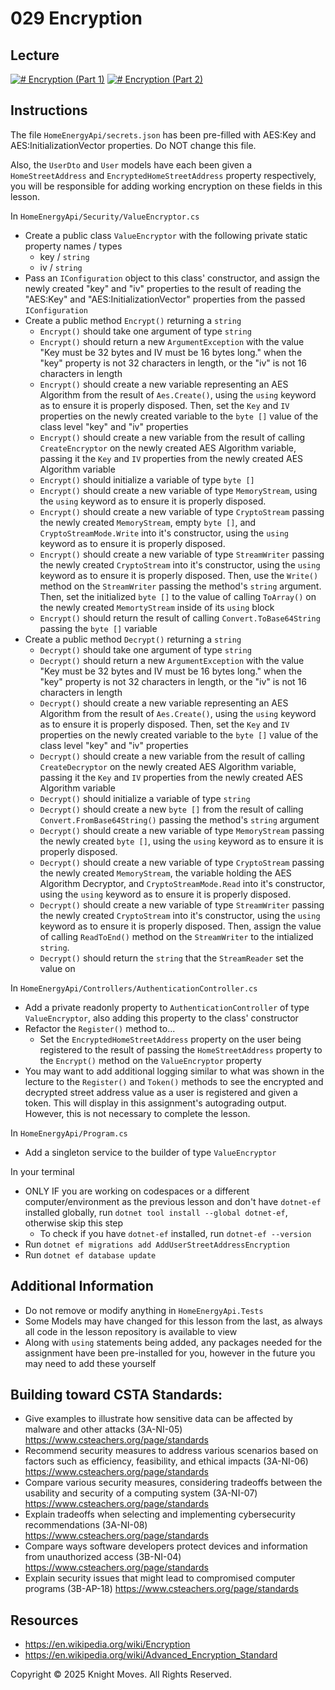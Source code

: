 # 029 Encryption

## Lecture

[![# Encryption (Part 1)](https://img.youtube.com/vi/KSoNy85tLOM/0.jpg)](https://www.youtube.com/watch?v=KSoNy85tLOM)
[![# Encryption (Part 2)](https://img.youtube.com/vi/nLe8iiv6Ry8/0.jpg)](https://www.youtube.com/watch?v=nLe8iiv6Ry8)

## Instructions

The file `HomeEnergyApi/secrets.json` has been pre-filled with AES:Key and AES:InitializationVector properties. Do NOT change this file.

Also, the `UserDto` and `User` models have each been given a `HomeStreetAddress` and `EncryptedHomeStreetAddress` property respectively, you will be responsible for adding working encryption on these fields in this lesson.

In `HomeEnergyApi/Security/ValueEncryptor.cs`
- Create a public class `ValueEncryptor` with the following private static property names / types
    - key / `string`
    - iv / `string`
- Pass an `IConfiguration` object to this class' constructor, and assign the newly created "key" and "iv" properties to the result of reading the "AES:Key" and "AES:InitializationVector" properties from the passed `IConfiguration`
- Create a public method `Encrypt()` returning a `string`
    - `Encrypt()` should take one argument of type `string`
    - `Encrypt()` should return a new `ArgumentException` with the value "Key must be 32 bytes and IV must be 16 bytes long." when the "key" property is not 32 characters in length, or the "iv" is not 16 characters in length
    - `Encrypt()` should create a new variable representing an AES Algorithm from the result of `Aes.Create()`, using the `using` keyword as to ensure it is properly disposed. Then, set the `Key` and `IV` properties on the newly created variable to the `byte []` value of the class level "key" and "iv" properties
    - `Encrypt()` should create a new variable from the result of calling `CreateEncryptor` on the newly created AES Algorithm variable, passing it the `Key` and `IV` properties from the newly created AES Algorithm variable
    - `Encrypt()` should initialize a variable of type `byte []`
    - `Encrypt()` should create a new variable of type `MemoryStream`, using the `using` keyword as to ensure it is properly disposed.
    - `Encrypt()` should create a new variable of type `CryptoStream` passing the newly created `MemoryStream`, empty `byte []`, and `CryptoStreamMode.Write` into it's constructor, using the `using` keyword as to ensure it is properly disposed.
    - `Encrypt()` should create a new variable of type `StreamWriter` passing the newly created `CryptoStream` into it's constructor, using the `using` keyword as to ensure it is properly disposed. Then, use the `Write()` method on the `StreamWriter` passing the method's `string` argument. Then, set the initialized `byte []` to the value of calling `ToArray()` on the newly created `MemortyStream` inside of its `using` block
    - `Encrypt()` should return the result of calling `Convert.ToBase64String` passing the `byte []` variable
- Create a public method `Decrypt()` returning a `string`
    - `Decrypt()` should take one argument of type `string`
    - `Decrypt()` should return a new `ArgumentException` with the value "Key must be 32 bytes and IV must be 16 bytes long." when the "key" property is not 32 characters in length, or the "iv" is not 16 characters in length
    - `Decrypt()` should create a new variable representing an AES Algorithm from the result of `Aes.Create()`, using the `using` keyword as to ensure it is properly disposed. Then, set the `Key` and `IV` properties on the newly created variable to the `byte []` value of the class level "key" and "iv" properties
    - `Decrypt()` should create a new variable from the result of calling `CreateDecryptor` on the newly created AES Algorithm variable, passing it the `Key` and `IV` properties from the newly created AES Algorithm variable
    - `Decrypt()` should initialize a variable of type `string`
    - `Decrypt()` should create a new `byte []` from the result of calling `Convert.FromBase64String()` passing the method's `string` argument
    - `Decrypt()` should create a new variable of type `MemoryStream` passing the newly created `byte []`, using the `using` keyword as to ensure it is properly disposed.
    - `Decrypt()` should create a new variable of type `CryptoStream` passing the newly created `MemoryStream`, the variable holding the AES Algorithm Decryptor, and `CryptoStreamMode.Read` into it's constructor, using the `using` keyword as to ensure it is properly disposed.
    - `Decrypt()` should create a new variable of type `StreamWriter` passing the newly created `CryptoStream` into it's constructor, using the `using` keyword as to ensure it is properly disposed. Then, assign the value of calling `ReadToEnd()` method on the `StreamWriter` to the intialized `string`. 
    - `Decrypt()` should return the `string` that the `StreamReader` set the value on

In `HomeEnergyApi/Controllers/AuthenticationController.cs`
- Add a private readonly property to `AuthenticationController` of type `ValueEncryptor`, also adding this property to the class' constructor
- Refactor the `Register()` method to...
    - Set the `EncryptedHomeStreetAddress` property on the user being registered to the result of passing the `HomeStreetAddress` property to the `Encrypt()` method on the `ValueEncryptor` property
- You may want to add additional logging similar to what was shown in the lecture to the `Register()` and `Token()` methods to see the encrypted and decrypted street address value as a user is registered and given a token. This will display in this assignment's autograding output. However, this is not necessary to complete the lesson.

In `HomeEnergyApi/Program.cs`
- Add a singleton service to the builder of type `ValueEncryptor`

In your terminal
- ONLY IF you are working on codespaces or a different computer/environment as the previous lesson and don't have `dotnet-ef` installed globally, run `dotnet tool install --global dotnet-ef`, otherwise skip this step
    - To check if you have `dotnet-ef` installed, run `dotnet-ef --version`
- Run `dotnet ef migrations add AddUserStreetAddressEncryption`
- Run `dotnet ef database update`

## Additional Information
- Do not remove or modify anything in `HomeEnergyApi.Tests`
- Some Models may have changed for this lesson from the last, as always all code in the lesson repository is available to view
- Along with `using` statements being added, any packages needed for the assignment have been pre-installed for you, however in the future you may need to add these yourself

## Building toward CSTA Standards:
- Give examples to illustrate how sensitive data can be affected by malware and other attacks (3A-NI-05) https://www.csteachers.org/page/standards
- Recommend security measures to address various scenarios based on factors such as efficiency, feasibility, and ethical impacts (3A-NI-06) https://www.csteachers.org/page/standards
- Compare various security measures, considering tradeoffs between the usability and security of a computing system (3A-NI-07) https://www.csteachers.org/page/standards
- Explain tradeoffs when selecting and implementing cybersecurity recommendations (3A-NI-08) https://www.csteachers.org/page/standards
- Compare ways software developers protect devices and information from unauthorized access (3B-NI-04) https://www.csteachers.org/page/standards
- Explain security issues that might lead to compromised computer programs (3B-AP-18) https://www.csteachers.org/page/standards

## Resources
- https://en.wikipedia.org/wiki/Encryption
- https://en.wikipedia.org/wiki/Advanced_Encryption_Standard

Copyright &copy; 2025 Knight Moves. All Rights Reserved. 
